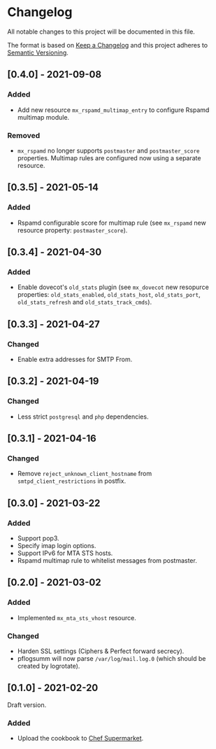 # Changelog
All notable changes to this project will be documented in this file.

The format is based on [Keep a Changelog](http://keepachangelog.com/en/1.0.0/)
and this project adheres to [Semantic Versioning](http://semver.org/spec/v2.0.0.html).

## [0.4.0] - 2021-09-08

### Added
- Add new resource `mx_rspamd_multimap_entry` to configure Rspamd multimap module.

### Removed
- `mx_rspamd` no longer supports `postmaster` and `postmaster_score` properties. Multimap rules are configured now using a separate resource.

## [0.3.5] - 2021-05-14
### Added
- Rspamd configurable score for multimap rule (see `mx_rspamd` new resource property: `postmaster_score`).

## [0.3.4] - 2021-04-30
### Added
- Enable dovecot's `old_stats` plugin (see `mx_dovecot` new resopurce properties: `old_stats_enabled`, `old_stats_host`, `old_stats_port`, `old_stats_refresh` and `old_stats_track_cmds`).

## [0.3.3] - 2021-04-27
### Changed
- Enable extra addresses for SMTP From.

## [0.3.2] - 2021-04-19
### Changed
- Less strict `postgresql` and `php` dependencies.

## [0.3.1] - 2021-04-16
### Changed
- Remove `reject_unknown_client_hostname` from `smtpd_client_restrictions` in postfix.

## [0.3.0] - 2021-03-22
### Added
- Support pop3.
- Specify imap login options.
- Support IPv6 for MTA STS hosts.
- Rspamd multimap rule to whitelist messages from postmaster.

## [0.2.0] - 2021-03-02

### Added
- Implemented `mx_mta_sts_vhost` resource.

### Changed
- Harden SSL settings (Ciphers & Perfect forward secrecy).
- pflogsumm will now parse `/var/log/mail.log.0` (which should be created by logrotate).

## [0.1.0] - 2021-02-20

Draft version.

### Added
- Upload the cookbook to [Chef Supermarket](https://supermarket.chef.io/cookbooks/mx).
